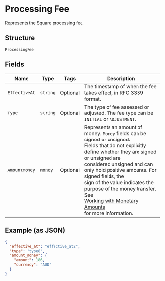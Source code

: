 
# Processing Fee

Represents the Square processing fee.

## Structure

`ProcessingFee`

## Fields

| Name | Type | Tags | Description |
|  --- | --- | --- | --- |
| `EffectiveAt` | `string` | Optional | The timestamp of when the fee takes effect, in RFC 3339 format. |
| `Type` | `string` | Optional | The type of fee assessed or adjusted. The fee type can be `INITIAL` or `ADJUSTMENT`. |
| `AmountMoney` | [`Money`](../../doc/models/money.md) | Optional | Represents an amount of money. `Money` fields can be signed or unsigned.<br>Fields that do not explicitly define whether they are signed or unsigned are<br>considered unsigned and can only hold positive amounts. For signed fields, the<br>sign of the value indicates the purpose of the money transfer. See<br>[Working with Monetary Amounts](https://developer.squareup.com/docs/build-basics/working-with-monetary-amounts)<br>for more information. |

## Example (as JSON)

```json
{
  "effective_at": "effective_at2",
  "type": "type8",
  "amount_money": {
    "amount": 186,
    "currency": "AUD"
  }
}
```

